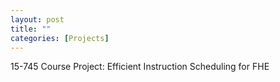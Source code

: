 ```yaml
---
layout: post
title: ""
categories: [Projects]
---
```

15-745 Course Project: Efficient Instruction Scheduling for FHE

